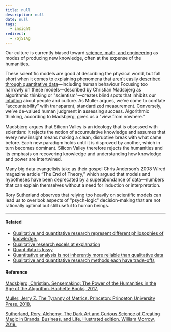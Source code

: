 ```yaml
---
title: null
description: null
date: null
tags:
  - insight
redirect:
  - /GjS1Ag
---
```


Our culture is currently biased toward [science, math, and engineering](https://publish.obsidian.md/mobydiction/notes/Objectivism+assumes+a+concrete%2C+knowable+world) as modes of producing new knowledge, often at the expense of the humanities.

These scientific models are good at describing the physical world, but fall short when it comes to explaining phenomena that [aren't easily described through quantitative data](https://publish.obsidian.md/mobydiction/notes/Quant+data+is+lossy)—including human behaviour Focusing too narrowly on these models—described by Christian Madsbjerg as algorithmic thinking or "scientism"—creates blind spots that inhibits our [intuition](https://publish.obsidian.md/mobydiction/notes/Honing+intuition) about people and culture. As Muller argues, we’ve come to conflate “accountability” with transparent, standardized measurement. Conversely, we’ve de-valued human judgment in assessing success. Algorithmic thinking, according to Madsbjerg, gives us a "view from nowhere."

Madsbjerg argues that Silicon Valley is an ideology that is obsessed with scientism: it rejects the notion of accumulative knowledge and assumes that every new insight means making a clean, disruptive break with what came before. Each new paradigm holds until it is disproved by another, which in turn becomes dominant. Silicon Valley therefore rejects the humanities and its emphasis on recovering knowledge and understanding how knowledge and power are intertwined.

Many big data evangelists take as their gospel Chris Anderson’s 2008 Wired magazine article “The End of Theory,” which argued that models and hypotheses have been deprecated by a superabundance of data—numbers that can explain themselves without a need for induction or interpretation.

Rory Sutherland observes that relying too heavily on scientific models can lead us to overlook aspects of "psych-logic" decision-making that are not rationally optimal but still useful to human beings.

---

#### Related

- [Qualitative and quantitative research represent different philosophies of knowledge.](https://publish.obsidian.md/mobydiction/notes/Qualitative+and+quantitative+research+represent+different+philosophies+of+knowledge.)
- [Qualitative research excels at explanation](https://publish.obsidian.md/mobydiction/notes/Qualitative+research+excels+at+explanation)
- [Quant data is lossy](https://publish.obsidian.md/mobydiction/notes/Quant+data+is+lossy)
- [Quantitative analysis is not inherently more reliable than qualitative data](https://publish.obsidian.md/mobydiction/notes/Quantitative+analysis+is+not+inherently+more+reliable+than+qualitative+data)
- [Qualitative and quantitative research methods each have trade-offs](https://publish.obsidian.md/mobydiction/notes/Qualitative+and+quantitative+research+methods+each+have+trade-offs)

#### Reference

[Madsbjerg, Christian. Sensemaking: The Power of the Humanities in the Age of the Algorithm. Hachette Books, 2017.](https://publish.obsidian.md/mobydiction/notes/%E2%89%88+Madsbjerg+-+Sensemaking)

[Muller, Jerry Z. The Tyranny of Metrics. Princeton: Princeton University Press, 2018.](https://publish.obsidian.md/mobydiction/notes/%E2%89%88+Muller+-+The+Tyranny+of+Metrics)

[Sutherland, Rory. Alchemy: The Dark Art and Curious Science of Creating Magic in Brands, Business, and Life. Illustrated edition. William Morrow, 2019.](https://publish.obsidian.md/mobydiction/Sutherland+-+Alchemy)
